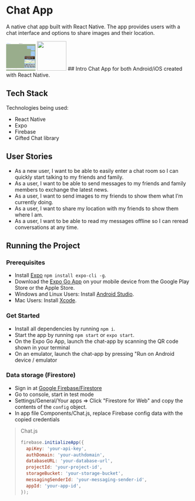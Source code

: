 # Chat App
A native chat app built with React Native. The app provides users with a chat interface and options to share images and their location.

<img  src="./assets/IMG-9036.PNG" width="80" height="80" /> 
<img  src="./assets/IMG-9037.PNG" width="80" height="80" /> 
 ## Intro
 Chat App for both Android/iOS created with React Native.

 ## Tech Stack
 Technologies being used:
 - React Native
 - Expo
 - Firebase
 - Gifted Chat library

 ## User Stories
 - As a new user, I want to be able to easily enter a chat room so I can quickly start talking to my friends and family.
 - As a user, I want to be able to send messages to my friends and family members to exchange the latest news.
 - As a user, I want to send images to my friends to show them what I’m currently doing.
 - As a user, I want to share my location with my friends to show them where I am.
 - As a user, I want to be able to read my messages offline so I can reread conversations at any time.

 ## Running the Project
### Prerequisites
- Install [Expo](https://expo.dev/) `npm install expo-cli -g`.
- Download the [Expo Go App](https://expo.dev/client) on your mobile device from the Google Play Store or the Apple Store.
- Windows and Linux Users: Install [Android Studio](https://developer.android.com/studio).
- Mac Users: Install [Xcode](https://developer.apple.com/xcode/).

### Get Started
- Install all dependencies by running `npm i`.
- Start the app by running `npm start` or `expo start`.
- On the Expo Go App, launch the chat-app by scanning the QR code shown in your terminal
- On an emulator, launch the chat-app by pressing "Run on Android device / emulator

### Data storage (Firestore)
- Sign in at [Google Firebase/Firestore](https://firebase.google.com/) 
- Go to console, start in test mode
- Settings/General/Your apps => Click "Firestore for Web" and copy the contents of the `config` object.
- In app file Components/Chat.js, replace Firebase config data with the copied credentials

> Chat.js
>
> ```javascript
> firebase.initializeApp({
>   apiKey: 'your-api-key',
>   authDomain: 'your-authdomain',
>   databaseURL: 'your-database-url',
>   projectId: 'your-project-id',
>   storageBucket: 'your-storage-bucket',
>   messagingSenderId: 'your-messaging-sender-id',
>   appId: 'your-app-id',
> });